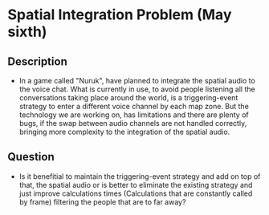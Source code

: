 # Spatial Integration Problem (May sixth)

## Description

- In a game called "Nuruk", have planned to integrate the spatial audio to the voice chat. What is currently in use, to avoid people listening all the conversations taking place around the world, is a triggering-event strategy to enter a different voice channel by each map zone. But the technology we are working on, has limitations and there are plenty of bugs, if the swap between audio channels are not handled correctly, bringing more complexity to the integration of the spatial audio.

## Question

- Is it benefitial to maintain the triggering-event strategy and add on top of that, the spatial audio or is better to eliminate the existing strategy and just improve calculations times (Calculations that are constantly called by frame) filtering the people that are to far away?
